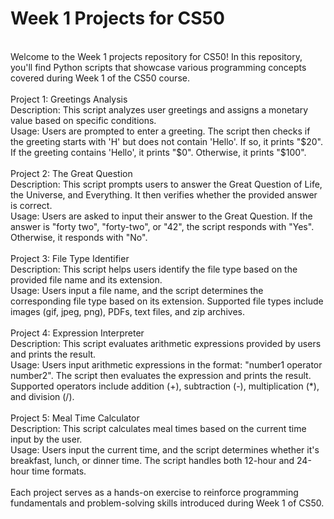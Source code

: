 # Week 1 Projects for CS50
<br>
Welcome to the Week 1 projects repository for CS50! In this repository, you'll find Python scripts that showcase various programming concepts covered during Week 1 of the CS50 course.
<br>
<br>
 Project 1: Greetings Analysis 
<br>
Description: This script analyzes user greetings and assigns a monetary value based on specific conditions.
<br>
Usage: Users are prompted to enter a greeting. The script then checks if the greeting starts with 'H' but does not contain 'Hello'. If so, it prints "$20". If the greeting contains 'Hello', it prints "$0". Otherwise, it prints "$100".
<br>
<br>
 Project 2: The Great Question
<br>
Description: This script prompts users to answer the Great Question of Life, the Universe, and Everything. It then verifies whether the provided answer is correct.
<br>
Usage: Users are asked to input their answer to the Great Question. If the answer is "forty two", "forty-two", or "42", the script responds with "Yes". Otherwise, it responds with "No".
<br>
<br>
 Project 3: File Type Identifier
<br>
Description: This script helps users identify the file type based on the provided file name and its extension.
<br>
Usage: Users input a file name, and the script determines the corresponding file type based on its extension. Supported file types include images (gif, jpeg, png), PDFs, text files, and zip archives.
<br>
<br>
 Project 4: Expression Interpreter
<br>
Description: This script evaluates arithmetic expressions provided by users and prints the result.
<br>
Usage: Users input arithmetic expressions in the format: "number1 operator number2". The script then evaluates the expression and prints the result. Supported operators include addition (+), subtraction (-), multiplication (*), and division (/).
<br>
<br>
 Project 5: Meal Time Calculator
<br>
Description: This script calculates meal times based on the current time input by the user.
<br>
Usage: Users input the current time, and the script determines whether it's breakfast, lunch, or dinner time. The script handles both 12-hour and 24-hour time formats.
<br>
<br>
Each project serves as a hands-on exercise to reinforce programming fundamentals and problem-solving skills introduced during Week 1 of CS50.

